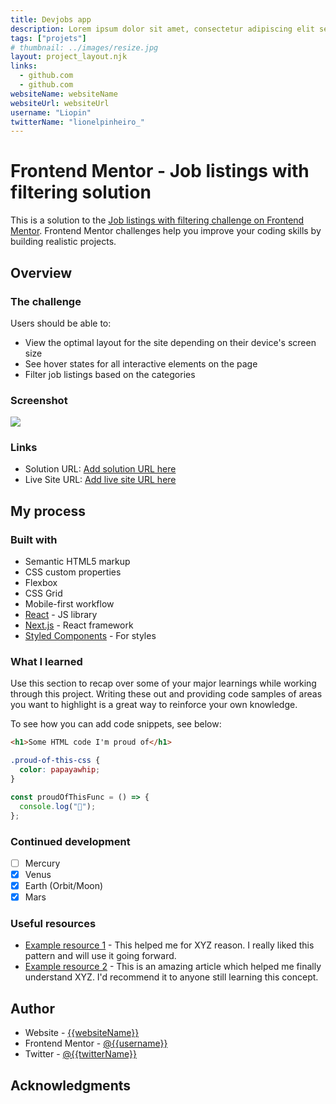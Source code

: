 ```yaml
---
title: Devjobs app
description: Lorem ipsum dolor sit amet, consectetur adipiscing elit sed do eiusmod tempor incididunt ut labore et dolore magna aliqua
tags: ["projets"]
# thumbnail: ../images/resize.jpg
layout: project_layout.njk
links:
  - github.com
  - github.com
websiteName: websiteName
websiteUrl: websiteUrl
username: "Liopin"
twitterName: "lionelpinheiro_"
---
```


# Frontend Mentor - Job listings with filtering solution

This is a solution to the [Job listings with filtering challenge on Frontend Mentor](https://www.frontendmentor.io/challenges/job-listings-with-filtering-ivstIPCt). Frontend Mentor challenges help you improve your coding skills by building realistic projects.

## Overview

### The challenge

Users should be able to:

- View the optimal layout for the site depending on their device's screen size
- See hover states for all interactive elements on the page
- Filter job listings based on the categories

### Screenshot

![](./screenshot.jpg)

### Links

- Solution URL: [Add solution URL here](https://your-solution-url.com)
- Live Site URL: [Add live site URL here](https://your-live-site-url.com)

## My process

### Built with

- Semantic HTML5 markup
- CSS custom properties
- Flexbox
- CSS Grid
- Mobile-first workflow
- [React](https://reactjs.org/) - JS library
- [Next.js](https://nextjs.org/) - React framework
- [Styled Components](https://styled-components.com/) - For styles

### What I learned

Use this section to recap over some of your major learnings while working through this project. Writing these out and providing code samples of areas you want to highlight is a great way to reinforce your own knowledge.

To see how you can add code snippets, see below:

```html
<h1>Some HTML code I'm proud of</h1>
```

```css
.proud-of-this-css {
  color: papayawhip;
}
```

```js
const proudOfThisFunc = () => {
  console.log("🎉");
};
```

### Continued development

- [ ] Mercury
- [x] Venus
- [x] Earth (Orbit/Moon)
- [x] Mars

### Useful resources

- [Example resource 1](https://www.example.com) - This helped me for XYZ reason. I really liked this pattern and will use it going forward.
- [Example resource 2](https://www.example.com) - This is an amazing article which helped me finally understand XYZ. I'd recommend it to anyone still learning this concept.

## Author

- Website - [{{websiteName}}]({{websiteUrl}})
- Frontend Mentor - [@{{username}}](https://www.frontendmentor.io/profile/{{username}})
- Twitter - [@{{twitterName}}](https://www.twitter.com/{{twitterName}})

## Acknowledgments
